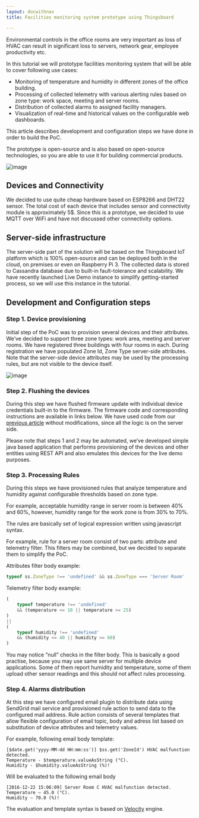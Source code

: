 ```yaml
---
layout: docwithnav
title: Facilities monitoring system prototype using Thingsboard

---
```


Environmental controls in the office rooms are very important as loss of HVAC can result in significant loss to servers, network gear, employee productivity etc. 

In this tutorial we will prototype facilities monitoring system that will be able to cover following use cases:

 - Monitoring of temperature and humidity in different zones of the office building.
 - Processing of collected telemetry with various alerting rules based on zone type: work space, meeting and server rooms.
 - Distribution of collected alarms to assigned facility managers.
 - Visualization of real-time and historical values on the configurable web dashboards.

This article describes development and configuration steps we have done in order to build the PoC. 

The prototype is open-source and is also based on open-source technologies, so you are able to use it for building commercial products.

![image](https://dzone.com/storage/temp/3792844-facilities-management.png)

## Devices and Connectivity

We decided to use quite cheap hardware based on ESP8266 and DHT22 sensor.
The total cost of each device that includes sensor and connectivity module is approximately 5$. Since this is a prototype, we decided to use MQTT over WiFi and have not discussed other connectivity options.

## Server-side infrastructure

The server-side part of the solution will be based on the Thingsboard IoT platform which is 100% open-source and can be deployed both in the cloud, on premises or even on Raspberry Pi 3. The collected data is stored to Cassandra database due to built-in fault-tolerance and scalability. We have recently launched Live Demo instance to simplify getting-started process, so we will use this instance in the tutorial.

## Development and Configuration steps

### Step 1. Device provisioning

Initial step of the PoC was to provision several devices and their attributes. We’ve decided to support three zone types: work area, meeting and server rooms. We have registered three buildings with four rooms in each. During registration we have populated Zone Id, Zone Type server-side attributes. Note that the server-side device attributes may be used by the processing rules, but are not visible to the device itself.

  ![image](https://dzone.com/storage/temp/3791311-attributes.png)

### Step 2. Flushing the devices

During this step we have flushed firmware update with individual device credentials built-in to the firmware. The firmware code and corresponding instructions are available in links below. We have used code from our [previous article](/docs/samples/nodemcu/temperature/) without modifications, since all the logic is on the server side.

Please note that steps 1 and 2 may be automated, we’ve developed simple java based application that performs provisioning of the devices and other entities using REST API and also emulates this devices for the live demo purposes.

### Step 3. Processing Rules

During this steps we have provisioned rules that analyze temperature and humidity against configurable thresholds based on zone type. 

For example, acceptable humidity range in server room is between 40% and 60%, however, humidity range for the work zone is from 30% to 70%. 

The rules are basically set of logical expression written using javascript syntax. 

For example, rule for a server room consist of two parts: attribute and telemetry filter. This filters may be combined, but we decided to separate them to simplify the PoC.

Attributes filter body example:

```javascript
typeof ss.ZoneType !== 'undefined' && ss.ZoneType === 'Server Room'
```

Telemetry filter body example:

```javascript
(
    typeof temperature !== 'undefined' 
    && (temperature <= 10 || temperature >= 25)
)
|| 
(
    typeof humidity !== 'undefined' 
    && (humidity <= 40 || humidity >= 60)
)
```

You may notice “null” checks in the filter body. This is basically a good practise, because you may use same server for multiple device applications. Some of them report humidity and temperature, some of them upload other sensor readings and this should not affect rules processing.


### Step 4. Alarms distribution

At this step we have configured email plugin to distribute data using SendGrid mail service and provisioned rule action to send data to the configured mail address. 
Rule action consists of several templates that allow flexible configuration of email topic, body and adress list based on substitution of device attributes and telemetry values. 

For example, following email body template:

```text
[$date.get('yyyy-MM-dd HH:mm:ss')] $ss.get('ZoneId') HVAC malfunction detected. 
Temperature - $temperature.valueAsString (°C). 
Humidity - $humidity.valueAsString (%)!
```

Will be evaluated to the following email body

```text
[2016-12-22 15:06:09] Server Room C HVAC malfunction detected. 
Temperature – 45.0 (°C).
Humidity – 70.0 (%)!
```

The evaluation and template syntax is based on [Velocity](http://velocity.apache.org/) engine.